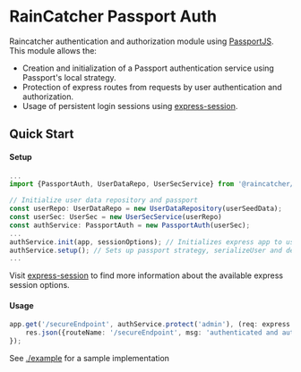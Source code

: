 # RainCatcher Passport Auth
Raincatcher authentication and authorization module using [PassportJS](http://passportjs.org/). 
This module allows the: 
- Creation and initialization of a Passport authentication service using Passport's local strategy.
- Protection of express routes from requests by user authentication and authorization.
- Usage of persistent login sessions using [express-session](https://github.com/expressjs/session).


## Quick Start
#### Setup
```typescript
...
import {PassportAuth, UserDataRepo, UserSecService} from '@raincatcher/auth-passport'

// Initialize user data repository and passport
const userRepo: UserDataRepo = new UserDataRepository(userSeedData);
const userSec: UserSec = new UserSecService(userRepo)
const authService: PassportAuth = new PassportAuth(userSec);
...
authService.init(app, sessionOptions); // Initializes express app to use passport and express-session
authService.setup(); // Sets up passport strategy, serializeUser and deserializeUser functions
...
```
Visit [express-session](https://github.com/expressjs/session) to find more information about the available express
session options. 

#### Usage
```typescript
app.get('/secureEndpoint', authService.protect('admin'), (req: express.Request, res: express.Response) => {
    res.json({routeName: '/secureEndpoint', msg: 'authenticated and authorized to access secure resource'});
});
```

See [./example](./example/index.ts) for a sample implementation
